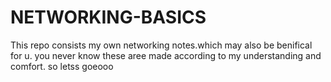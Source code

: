 # NETWORKING-BASICS
This repo consists my own networking notes.which may also be benifical for u. you never know these aree made according to my understanding and comfort. so letss goeooo
